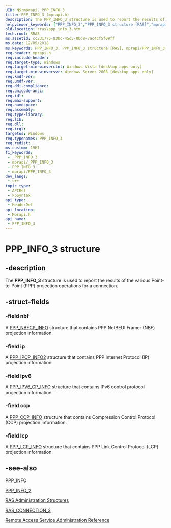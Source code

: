 ```yaml
---
UID: NS:mprapi._PPP_INFO_3
title: PPP_INFO_3 (mprapi.h)
description: The PPP_INFO_3 structure is used to report the results of the various Point-to-Point (PPP) projection operations for a connection.
helpviewer_keywords: ["PPP_INFO_3","PPP_INFO_3 structure [RAS]","mprapi/PPP_INFO_3","rras.ppp_info_3"]
old-location: rras\ppp_info_3.htm
tech.root: RRAS
ms.assetid: cc231775-83bc-45d5-8bd8-7ac4cf5f09ff
ms.date: 12/05/2018
ms.keywords: PPP_INFO_3, PPP_INFO_3 structure [RAS], mprapi/PPP_INFO_3, rras.ppp_info_3
req.header: mprapi.h
req.include-header: 
req.target-type: Windows
req.target-min-winverclnt: Windows Vista [desktop apps only]
req.target-min-winversvr: Windows Server 2008 [desktop apps only]
req.kmdf-ver: 
req.umdf-ver: 
req.ddi-compliance: 
req.unicode-ansi: 
req.idl: 
req.max-support: 
req.namespace: 
req.assembly: 
req.type-library: 
req.lib: 
req.dll: 
req.irql: 
targetos: Windows
req.typenames: PPP_INFO_3
req.redist: 
ms.custom: 19H1
f1_keywords:
 - _PPP_INFO_3
 - mprapi/_PPP_INFO_3
 - PPP_INFO_3
 - mprapi/PPP_INFO_3
dev_langs:
 - c++
topic_type:
 - APIRef
 - kbSyntax
api_type:
 - HeaderDef
api_location:
 - Mprapi.h
api_name:
 - PPP_INFO_3
---
```


# PPP_INFO_3 structure


## -description

The 
<b>PPP_INFO_3</b> structure is used to report the results of the various Point-to-Point (PPP) projection operations for a connection.

## -struct-fields

### -field nbf

A 
<a href="https://docs.microsoft.com/windows/desktop/api/mprapi/ns-mprapi-ppp_nbfcp_info">PPP_NBFCP_INFO</a> structure that contains PPP NetBEUI Framer (NBF) projection information.

### -field ip

A 
<a href="https://docs.microsoft.com/windows/desktop/api/mprapi/ns-mprapi-ppp_ipcp_info2">PPP_IPCP_INFO2</a> structure that contains PPP Internet Protocol (IP) projection information.

### -field ipv6

A 
<a href="https://docs.microsoft.com/windows/desktop/api/mprapi/ns-mprapi-ppp_ipv6_cp_info">PPP_IPV6_CP_INFO</a> structure that contains IPv6 control protocol projection information.

### -field ccp

A 
<a href="https://docs.microsoft.com/windows/desktop/api/mprapi/ns-mprapi-ppp_ccp_info">PPP_CCP_INFO</a> structure that contains Compression Control Protocol (CCP) projection information.

### -field lcp

A 
<a href="https://docs.microsoft.com/windows/desktop/api/mprapi/ns-mprapi-ppp_lcp_info">PPP_LCP_INFO</a> structure that contains PPP Link Control Protocol (LCP) projection information.

## -see-also

<a href="https://docs.microsoft.com/windows/desktop/api/mprapi/ns-mprapi-ppp_info">PPP_INFO</a>



<a href="https://docs.microsoft.com/windows/desktop/api/mprapi/ns-mprapi-ppp_info_2">PPP_INFO_2</a>



<a href="https://docs.microsoft.com/windows/desktop/RRAS/ras-administration-structures">RAS Administration Structures</a>



<a href="https://docs.microsoft.com/windows/desktop/api/mprapi/ns-mprapi-ras_connection_3">RAS_CONNECTION_3</a>



<a href="https://docs.microsoft.com/windows/desktop/RRAS/remote-access-service-administration-reference">Remote Access Service Administration Reference</a>

